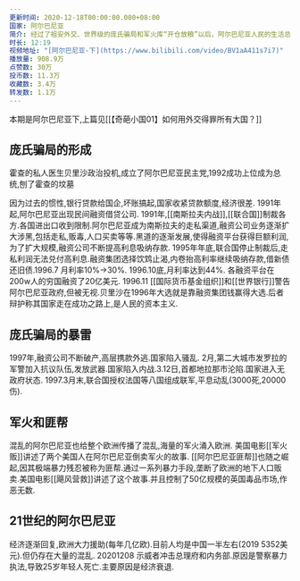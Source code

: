 ```yaml
---
更新时间: 2020-12-18T00:00:00.000+08:00
国家: 阿尔巴尼亚
简介: 经过了祖安外交、世界级的庞氏骗局和军火库“开仓放粮”以后，阿尔巴尼亚人民的生活总算走上了正轨。生在小国并不是一件幸运的事，阿尔巴尼亚今天的局面来之不易。
时长: 12:19
视频地址: "[阿尔巴尼亚-下](https://www.bilibili.com/video/BV1aA411s7i7)"
播放量: 908.9万
点赞数: 30万
投币数: 11.3万
收藏数: 3.4万
转发数: 1.1万
---
```

本期是阿尔巴尼亚下,上篇见[[【奇葩小国01】如何用外交得罪所有大国？]]

## 庞氏骗局的形成

霍查的私人医生贝里沙政治投机,成立了阿尔巴尼亚民主党,1992成功上位成为总统,刨了霍查的坟墓

因为过去的惯性,银行贷款给国企,坏账搞起,国家收紧贷款额度,经济很差.
1991年起,阿尔巴尼亚出现民间融资借贷公司.
1991年,[[南斯拉夫内战]],[[联合国]]制裁各方.各国进出口收到限制.阿尔巴尼亚成为南斯拉夫的走私渠道,融资公司业务逐渐扩大涉黑,包括走私,贩毒,人口买卖等等.黑道的逐渐发展,使得融资平台获得巨额利润,为了扩大规模,融资公司不断提高利息吸纳存款.
1995年年底,联合国停止制裁后,走私利润无法兑付高利息.融资集团选择饮鸩止渴,内卷抬高利率继续吸纳存款,借新债还旧债.1996.7 月利率10%->30%. 1996.10底,月利率达到44%. 各融资平台在200w人的穷国融资了20亿美元.
1996.11 [[国际货币基金组织]]和[[世界银行]]警告阿尔巴尼亚政府,但被无视.贝里沙在1996年大选就是靠融资集团钱赢得大选.后者辩护称其国家走在成功之路上,是人民的资本主义.

## 庞氏骗局的暴雷

1997年,融资公司不断破产,高层携款外逃.国家陷入骚乱.
2月,第二大城市发罗拉的军警加入抗议队伍,发放武器.国家陷入内战.3.12日,首都地拉那市沦陷.国家进入无政府状态.
1997.3月末,联合国授权法国等八国组成联军,平息动乱(3000死,20000伤).

## 军火和匪帮

混乱的阿尔巴尼亚也给整个欧洲传播了混乱,海量的军火涌入欧洲.
美国电影[[军火贩]]讲述了两个美国人在阿尔巴尼亚倒卖军火的故事.
[[阿尔巴尼亚匪帮]]也随之崛起,因其极端暴力残忍被称为匪帮.通过一系列暴力手段,垄断了欧洲的地下人口贩卖.美国电影[[飓风营救]]讲述了这个故事.并且控制了50亿规模的英国毒品市场,作恶无数.

## 21世纪的阿尔巴尼亚

经济逐渐回复,欧洲大力援助(每年几亿欧).目前人均是中国一半左右(2019 5352美元).但仍存在大量的混乱.
20201208 示威者冲击总理府和内务部.原因是警察暴力执法,导致25岁年轻人死亡.主要原因是经济衰退.